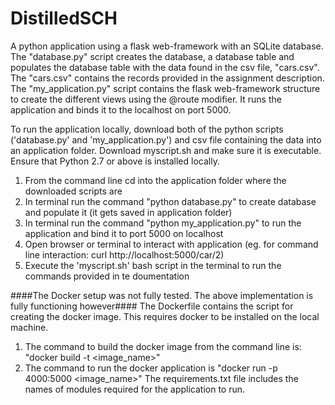 # DistilledSCH

A python application using a flask web-framework with an SQLite database.
The "database.py" script creates the database, a database table and populates
the database table with the data found in the csv file, "cars.csv". The "cars.csv"
contains the records provided in the assignment description. 
The "my_application.py" script contains the flask web-framework structure to
create the different views using the @route modifier. It runs the application
and binds it to the localhost on port 5000. 

To run the application locally, download both of the python scripts ('database.py' and 'my_application.py') and csv file 
containing the data into an application folder. Download myscript.sh and make sure it is executable. Ensure that Python 2.7 or above is installed locally. 
1) From the command line cd into the application folder where the downloaded scripts are
2) In terminal run the command "python database.py" to create database and populate it (it gets saved in application folder)
3) In terminal run the command "python my_application.py" to run the application and bind it to port 5000 on localhost
4) Open browser or terminal to interact with application (eg. for command line interaction: curl http://localhost:5000/car/2)
5) Execute the 'myscript.sh' bash script in the terminal to run the commands provided in te doumentation

####The Docker setup was not fully tested. The above implementation is fully functioning however####
The Dockerfile contains the script for creating the docker image. This requires 
docker to be installed on the local machine. 
1) The command to build the docker image from the command line is: "docker build -t <image_name>" 
2) The command to run the docker application is "docker run -p 4000:5000 <image_name>"
The requirements.txt file includes the names of modules required for the application to run. 



